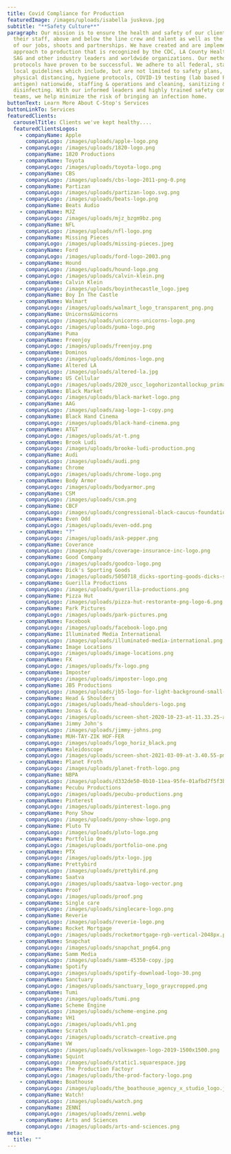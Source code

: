 ```yaml
---
title: Covid Compliance for Production
featuredImage: /images/uploads/isabella juskova.jpg
subtitle: "**Safety Culture**"
paragraph: Our mission is to ensure the health and safety of our clients and
  their staff, above and below the line crew and talent as well as the integrity
  of our jobs, shoots and partnerships. We have created and are implementing an
  approach to production that is recognized by the CDC, LA County Health, IATSE,
  SAG and other industry leaders and worldwide organizations. Our methods and
  protocols have proven to be successful. We adhere to all federal, state and
  local guidelines which include, but are not limited to safety plans,
  physical distancing, hygiene protocols, COVID-19 testing (lab based PCR and
  antigen) nationwide, staffing & operations and cleaning, sanitizing &
  disinfecting. With our informed leaders and highly trained safety compliance
  teams, we help minimize the risk of bringing an infection home.
buttonText: Learn More About C-Stop's Services
buttonLinkTo: Services
featuredClients:
  carouselTitle: Clients we've kept healthy....
  featuredClientsLogos:
    - companyName: Apple
      companyLogo: /images/uploads/apple-logo.png
    - companyLogo: /images/uploads/1820-logo.png
      companyName: 1820 Productions
    - companyName: Toyota
      companyLogo: /images/uploads/toyota-logo.png
    - companyName: CBS
      companyLogo: /images/uploads/cbs-logo-2011-png-0.png
    - companyName: Partizan
      companyLogo: /images/uploads/partizan-logo.svg.png
    - companyLogo: /images/uploads/beats-logo.png
      companyName: Beats Audio
    - companyName: MJZ
      companyLogo: /images/uploads/mjz_bzgm9bz.png
    - companyName: NFL
      companyLogo: /images/uploads/nfl-logo.png
    - companyName: Missing Pieces
      companyLogo: /images/uploads/missing-pieces.jpeg
    - companyName: Ford
      companyLogo: /images/uploads/ford-logo-2003.png
    - companyName: Hound
      companyLogo: /images/uploads/hound-logo.png
    - companyLogo: /images/uploads/calvin-klein.png
      companyName: Calvin Klein
    - companyLogo: /images/uploads/boyinthecastle_logo.jpeg
      companyName: Boy In The Castle
    - companyName: Walmart
      companyLogo: /images/uploads/walmart_logo_transparent_png.png
    - companyName: Unicorns&Unicorns
      companyLogo: /images/uploads/unicorns-unicorns-logo.png
    - companyLogo: /images/uploads/puma-logo.png
      companyName: Puma
    - companyName: Freenjoy
      companyLogo: /images/uploads/freenjoy.png
    - companyName: Dominos
      companyLogo: /images/uploads/dominos-logo.png
    - companyName: Altered LA
      companyLogo: /images/uploads/altered-la.jpg
    - companyName: US Cellular
      companyLogo: /images/uploads/2020_uscc_logohorizontallockup_primaryredblue_pantone_tm.png
    - companyName: Black Market
      companyLogo: /images/uploads/black-market-logo.png
    - companyName: AAG
      companyLogo: /images/uploads/aag-logo-1-copy.png
    - companyName: Black Hand Cinema
      companyLogo: /images/uploads/black-hand-cinema.png
    - companyName: AT&T
      companyLogo: /images/uploads/at-t.png
    - companyName: Brook Ludi
      companyLogo: /images/uploads/brooke-ludi-production.png
    - companyName: Audi
      companyLogo: /images/uploads/audi.png
    - companyName: Chrome
      companyLogo: /images/uploads/chrome-logo.png
    - companyName: Body Armor
      companyLogo: /images/uploads/bodyarmor.png
    - companyName: CSM
      companyLogo: /images/uploads/csm.png
    - companyName: CBCF
      companyLogo: /images/uploads/congressional-black-caucus-foundation-logo.png
    - companyName: Even Odd
      companyLogo: /images/uploads/even-odd.png
    - companyName: "?"
      companyLogo: /images/uploads/ask-pepper.png
    - companyName: Coverance
      companyLogo: /images/uploads/coverage-insurance-inc-logo.png
    - companyName: Good Company
      companyLogo: /images/uploads/goodco-logo.png
    - companyName: Dick's Sporting Goods
      companyLogo: /images/uploads/5050718_dicks-sporting-goods-dicks-sporting-goods-logo-png.jpg
    - companyName: Guerilla Productions
      companyLogo: /images/uploads/guerilla-productions.png
    - companyName: Pizza Hut
      companyLogo: /images/uploads/pizza-hut-restorante-png-logo-6.png
    - companyName: Park Pictures
      companyLogo: /images/uploads/park-pictures.png
    - companyName: Facebook
      companyLogo: /images/uploads/facebook-logo.png
    - companyName: Illuminated Media International
      companyLogo: /images/uploads/illuminated-media-international.png
    - companyName: Image Locations
      companyLogo: /images/uploads/image-locations.png
    - companyName: FX
      companyLogo: /images/uploads/fx-logo.png
    - companyName: Imposter
      companyLogo: /images/uploads/imposter-logo.png
    - companyName: JB5 Productions
      companyLogo: /images/uploads/jb5-logo-for-light-background-small-copy.png
    - companyName: Head & Shoulders
      companyLogo: /images/uploads/head-shoulders-logo.png
    - companyName: Jonas & Co.
      companyLogo: /images/uploads/screen-shot-2020-10-23-at-11.33.25-am.png
    - companyName: Jimmy John's
      companyLogo: /images/uploads/jimmy-johns.png
    - companyName: MUH-TAY-ZIK HOF-FER
      companyLogo: /images/uploads/logo_horiz_black.png
    - companyName: Kaleidoscope
      companyLogo: /images/uploads/screen-shot-2021-03-09-at-3.40.55-pm.png
    - companyName: Planet Froth
      companyLogo: /images/uploads/planet-froth-logo.png
    - companyName: NBPA
      companyLogo: /images/uploads/d332de50-0b10-11ea-95fe-01afbd7f5f3b-nbpa.png
    - companyName: Pecubu Productions
      companyLogo: /images/uploads/pecubu-productions.png
    - companyName: Pinterest
      companyLogo: /images/uploads/pinterest-logo.png
    - companyName: Pony Show
      companyLogo: /images/uploads/pony-show-logo.png
    - companyName: Pluto TV
      companyLogo: /images/uploads/pluto-logo.png
    - companyName: Portfolio One
      companyLogo: /images/uploads/portfolio-one.png
    - companyName: PTX
      companyLogo: /images/uploads/ptx-logo.jpg
    - companyName: Prettybird
      companyLogo: /images/uploads/prettybird.png
    - companyName: Saatva
      companyLogo: /images/uploads/saatva-logo-vector.png
    - companyName: Proof
      companyLogo: /images/uploads/proof.png
    - companyName: Single care
      companyLogo: /images/uploads/singlecare-logo.png
    - companyName: Reverie
      companyLogo: /images/uploads/reverie-logo.png
    - companyName: Rocket Mortgage
      companyLogo: /images/uploads/rocketmortgage-rgb-vertical-2048px.png
    - companyName: Snapchat
      companyLogo: /images/uploads/snapchat_png64.png
    - companyName: Samm Media
      companyLogo: /images/uploads/samm-45350-copy.jpg
    - companyName: Spotify
      companyLogo: /images/uploads/spotify-download-logo-30.png
    - companyName: Sanctuary
      companyLogo: /images/uploads/sanctuary_logo_graycropped.png
    - companyName: Tumi
      companyLogo: /images/uploads/tumi.png
    - companyName: Scheme Engine
      companyLogo: /images/uploads/scheme-engine.png
    - companyName: VH1
      companyLogo: /images/uploads/vh1.png
    - companyName: Scratch
      companyLogo: /images/uploads/scratch-creative.png
    - companyName: VW
      companyLogo: /images/uploads/volkswagen-logo-2019-1500x1500.png
    - companyName: Squint
      companyLogo: /images/uploads/static1.squarespace.jpg
    - companyName: The Production Factoyr
      companyLogo: /images/uploads/the-prod-factory-logo.png
    - companyName: Boathouse
      companyLogo: /images/uploads/the_boathouse_agency_x_studio_logo.jpg
    - companyName: Watch!
      companyLogo: /images/uploads/watch.png
    - companyName: ZENNI
      companyLogo: /images/uploads/zenni.webp
    - companyName: Arts and Sciences
      companyLogo: /images/uploads/arts-and-sciences.png
meta:
  title: ""
---
```

